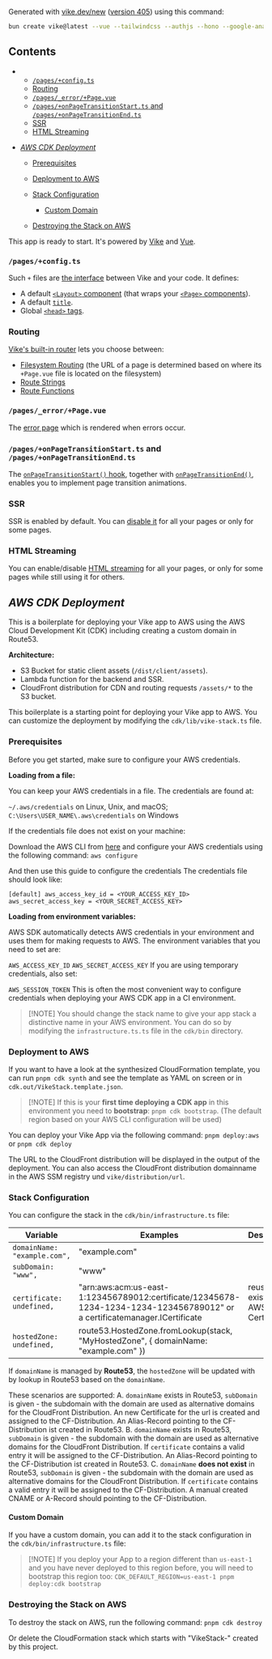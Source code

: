 Generated with [vike.dev/new](https://vike.dev/new) ([version 405](https://www.npmjs.com/package/create-vike/v/0.0.405)) using this command:

```sh
bun create vike@latest --vue --tailwindcss --authjs --hono --google-analytics --aws
```

## Contents

* * [`/pages/+config.ts`](#pagesconfigts)
  * [Routing](#routing)
  * [`/pages/_error/+Page.vue`](#pages_errorpagevue)
  * [`/pages/+onPageTransitionStart.ts` and `/pages/+onPageTransitionEnd.ts`](#pagesonpagetransitionstartts-and-pagesonpagetransitionendts)
  * [SSR](#ssr)
  * [HTML Streaming](#html-streaming)

* [*AWS CDK Deployment*](#aws-cdk-deployment)

  * [Prerequisites](#prerequisites)

  * [Deployment to AWS](#deployment-to-aws)

  * [Stack Configuration](#stack-configuration)

    * [Custom Domain](#custom-domain)

  * [Destroying the Stack on AWS](#destroying-the-stack-on-aws)

This app is ready to start. It's powered by [Vike](https://vike.dev) and [Vue](https://vuejs.org/guide/quick-start.html).

### `/pages/+config.ts`

Such `+` files are [the interface](https://vike.dev/config) between Vike and your code. It defines:

* A default [`<Layout>` component](https://vike.dev/Layout) (that wraps your [`<Page>` components](https://vike.dev/Page)).
* A default [`title`](https://vike.dev/title).
* Global [`<head>` tags](https://vike.dev/head-tags).

### Routing

[Vike's built-in router](https://vike.dev/routing) lets you choose between:

* [Filesystem Routing](https://vike.dev/filesystem-routing) (the URL of a page is determined based on where its `+Page.vue` file is located on the filesystem)
* [Route Strings](https://vike.dev/route-string)
* [Route Functions](https://vike.dev/route-function)

### `/pages/_error/+Page.vue`

The [error page](https://vike.dev/error-page) which is rendered when errors occur.

### `/pages/+onPageTransitionStart.ts` and `/pages/+onPageTransitionEnd.ts`

The [`onPageTransitionStart()` hook](https://vike.dev/onPageTransitionStart), together with [`onPageTransitionEnd()`](https://vike.dev/onPageTransitionEnd), enables you to implement page transition animations.

### SSR

SSR is enabled by default. You can [disable it](https://vike.dev/ssr) for all your pages or only for some pages.

### HTML Streaming

You can enable/disable [HTML streaming](https://vike.dev/stream) for all your pages, or only for some pages while still using it for others.

## *AWS CDK Deployment*

This is a boilerplate for deploying your Vike app to AWS using the AWS Cloud Development Kit (CDK) including creating a custom domain in Route53.

**Architecture:**

* S3 Bucket for static client assets (`/dist/client/assets`).
* Lambda function for the backend and SSR.
* CloudFront distribution for CDN and routing requests `/assets/*` to the S3 bucket.

This boilerplate is a starting point for deploying your Vike app to AWS. You can customize the deployment by modifying the `cdk/lib/vike-stack.ts` file.

### Prerequisites

Before you get started, make sure to configure your AWS credentials.

**Loading from a file:**

You can keep your AWS credentials in a file. The credentials are found at:

`~/.aws/credentials` on Linux, Unix, and macOS;
`C:\Users\USER_NAME\.aws\credentials` on Windows

If the credentials file does not exist on your machine:

Download the AWS CLI from [here](https://aws.amazon.com/cli/) and configure your AWS credentials using the following command:
`aws configure`

And then use this guide to configure the credentials
The credentials file should look like:

`[default]
aws_access_key_id = <YOUR_ACCESS_KEY_ID>
aws_secret_access_key = <YOUR_SECRET_ACCESS_KEY>`

**Loading from environment variables:**

AWS SDK automatically detects AWS credentials in your environment and uses them for making requests to AWS. The environment variables that you need to set are:

`AWS_ACCESS_KEY_ID`
`AWS_SECRET_ACCESS_KEY`
If you are using temporary credentials, also set:

`AWS_SESSION_TOKEN`
This is often the most convenient way to configure credentials when deploying your AWS CDK app in a CI environment.

> \[!NOTE]
> You should change the stack name to give your app stack a distinctive name in your AWS environment. You can do so by modifying the `infrastructure.ts.ts` file in the `cdk/bin` directory.

### Deployment to AWS

If you want to have a look at the synthesized CloudFormation template, you can run `pnpm cdk synth` and see the template as YAML on screen or in `cdk.out/VikeStack.template.json`.

> \[!NOTE]
> If this is your **first time deploying a CDK app** in this environment you need to **bootstrap**:
> `pnpm cdk bootstrap`. (The default region based on your AWS CLI configuration will be used)

You can deploy your Vike App via the following command:
`pnpm deploy:aws` or `pnpm cdk deploy`

The URL to the CloudFront distribution will be displayed in the output of the deployment.
You can also access the CloudFront distribution domainname in the AWS SSM registry und `vike/distribution/url`.

### Stack Configuration

You can configure the stack in the `cdk/bin/infrastructure.ts` file:

| Variable | Examples | Description |
| --- | --- | --- |
| `domainName: "example.com",` | "example.com" |  |
| `subDomain: "www",` |"www" | |
| `certificate: undefined,` | "arn:aws:acm:us-east-1:123456789012:certificate/12345678-1234-1234-1234-123456789012" or a certificatemanager.ICertificate | reuse an existing AWS Certificate |
| `hostedZone: undefined,` | route53.HostedZone.fromLookup(stack, "MyHostedZone", { domainName: "example.com" }) | |

If `domainName` is managed by **Route53**, the `hostedZone` will be updated with by lookup in Route53 based on the `domainName`.

These scenarios are supported:
A. `domainName` exists in Route53, `subDomain` is given - the subdomain with the domain are used as alternative domains for the CloudFront Distribution. An new Certificate for the url is created and assigned to the CF-Distribution. An Alias-Record pointing to the CF-Distribution ist created in Route53.
B. `domainName` exists in Route53, `subDomain` is given - the subdomain with the domain are used as alternative domains for the CloudFront Distribution. If `certificate` contains a valid entry it will be assigned to the CF-Distribution. An Alias-Record pointing to the CF-Distribution ist created in Route53.
C. `domainName` **does not exist** in Route53, `subDomain` is given - the subdomain with the domain are used as alternative domains for the CloudFront Distribution. If `certificate` contains a valid entry it will be assigned to the CF-Distribution. A manual created CNAME or A-Record should pointing to the CF-Distribution.

#### Custom Domain

If you have a custom domain, you can add it to the stack configuration in the `cdk/bin/infrastructure.ts` file:

> \[!NOTE]
> If you deploy your App to a region different than `us-east-1` and you have never deployed to this region before, you will need to bootstrap this region too:
> `CDK_DEFAULT_REGION=us-east-1 pnpm deploy:cdk bootstrap`

### Destroying the Stack on AWS

To destroy the stack on AWS, run the following command:
`pnpm cdk destroy`

Or delete the CloudFormation stack which starts with "VikeStack-<Your App Name>" created by this project.

